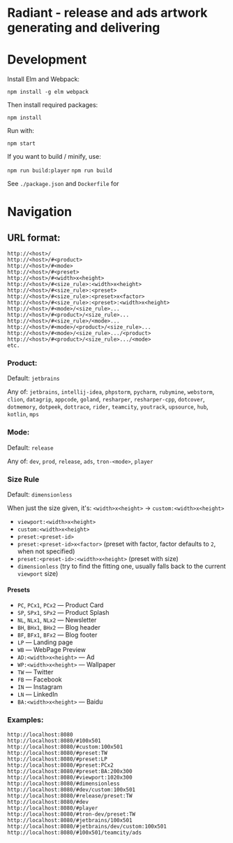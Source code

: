# Radiant - release and ads artwork generating and delivering

# Development

Install Elm and Webpack:

`npm install -g elm webpack`

Then install required packages:

`npm install`

Run with:

`npm start`

If you want to build / minify, use:

`npm run build:player`
`npm run build`

See `./package.json` and `Dockerfile` for


# Navigation

## URL format:

```
http://<host>/
http://<host>/#<product>
http://<host>/#<mode>
http://<host>/#<preset>
http://<host>/#<width>x<height>
http://<host>/#<size_rule>:<width>x<height>
http://<host>/#<size_rule>:<preset>
http://<host>/#<size_rule>:<preset>x<factor>
http://<host>/#<size_rule>:<preset>:<width>x<height>
http://<host>/#<mode>/<size_rule>...
http://<host>/#<product>/<size_rule>...
http://<host>/#<size_rule>/<mode>...
http://<host>/#<mode>/<product>/<size_rule>...
http://<host>/#<mode>/<size_rule>.../<product>
http://<host>/#<product>/<size_rule>.../<mode>
etc.
```

### Product:

Default: `jetbrains`

Any of: `jetbrains`, `intellij-idea`, `phpstorm`, `pycharm`, `rubymine`, `webstorm`, `clion`, `datagrip`, `appcode`, `goland`, `resharper`, `resharper-cpp`, `dotcover`, `dotmemory`, `dotpeek`, `dottrace`, `rider`, `teamcity`, `youtrack`, `upsource`, `hub`, `kotlin`, `mps`

### Mode:

Default: `release`

Any of: `dev`, `prod`, `release`, `ads`, `tron-<mode>`, `player`

### Size Rule

Default: `dimensionless`

When just the size given, it's: `<width>x<height>` -> `custom:<width>x<height>`

* `viewport:<width>x<height>`
* `custom:<width>x<height>`
* `preset:<preset-id>`
* `preset:<preset-id>x<factor>` (preset with factor, factor defaults to `2`, when not specified)
* `preset:<preset-id>:<width>x<height>` (preset with size)
* `dimensionless` (try to find the fitting one, usually falls back to the current `viewport` size)

#### Presets

* `PC`, `PCx1`, `PCx2` — Product Card
* `SP`, `SPx1`, `SPx2` — Product Splash
* `NL`, `NLx1`, `NLx2` — Newsletter
* `BH`, `BHx1`, `BHx2` — Blog header
* `BF`, `BFx1`, `BFx2` — Blog footer
* `LP` — Landing page
* `WB` — WebPage Preview
* `AD:<width>x<height>` — Ad
* `WP:<width>x<height>` — Wallpaper
* `TW` — Twitter
* `FB` — Facebook
* `IN` — Instagram
* `LN` — LinkedIn
* `BA:<width>x<height>` — Baidu

### Examples:

```
http://localhost:8080
http://localhost:8080/#100x501
http://localhost:8080/#custom:100x501
http://localhost:8080/#preset:TW
http://localhost:8080/#preset:LP
http://localhost:8080/#preset:PCx2
http://localhost:8080/#preset:BA:200x300
http://localhost:8080/#viewport:1020x300
http://localhost:8080/#dimensionless
http://localhost:8080/#dev/custom:100x501
http://localhost:8080/#release/preset:TW
http://localhost:8080/#dev
http://localhost:8080/#player
http://localhost:8080/#tron-dev/preset:TW
http://localhost:8080/#jetbrains/100x501
http://localhost:8080/#jetbrains/dev/custom:100x501
http://localhost:8080/#100x501/teamcity/ads
```
